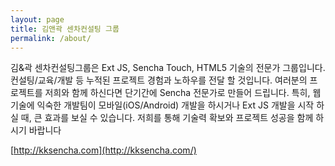 ```yaml
---
layout: page
title: 김앤곽 센차컨설팅 그룹
permalink: /about/
---
```


김&곽 센차컨설팅그룹은 Ext JS, Sencha Touch, HTML5 기술의 전문가 그룹입니다. 컨설팅/교육/개발 등 누적된 프로젝트 경험과 노하우를 전달 할 것입니다. 여러분의 프로젝트를 저희와 함께 하신다면 단기간에 Sencha 전문가로 만들어 드립니다. 
특히, 웹기술에 익숙한 개발팀이 모바일(iOS/Android) 개발을 하시거나 Ext JS 개발을 시작 하실 때, 큰 효과를 보실 수 있습니다. 저희를 통해 기술력 확보와 프로젝트 성공을 함께 하시기 바랍니다

 [http://kksencha.com](http://kksencha.com/)
